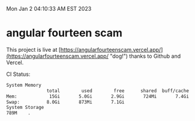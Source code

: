 Mon Jan  2 04:10:33 AM EST 2023

# angular fourteen scam


This project is live at [https://angularfourteenscam.vercel.app/](https://angularfourteenscam.vercel.app/ "dog!") thanks to Github and Vercel.

CI Status: 

```bash
System Memory
               total        used        free      shared  buff/cache   available
Mem:            15Gi       5.0Gi       2.9Gi       724Mi       7.4Gi       9.3Gi
Swap:          8.0Gi       873Mi       7.1Gi
System Storage
789M	.
